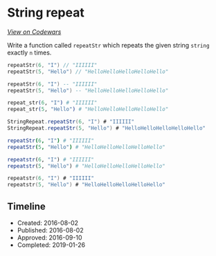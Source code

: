 # String repeat
[*View on Codewars*](https://www.codewars.com/kata/string-repeat)

Write a function called `repeatStr` which repeats the given string `string` exactly `n` times.

```c
repeatStr(6, "I") // "IIIIII"
repeatStr(5, "Hello") // "HelloHelloHelloHelloHello"
```

```lua
repeatStr(6, "I") -- "IIIIII"
repeatStr(5, "Hello") -- "HelloHelloHelloHelloHello"
```

```elixir
repeat_str(6, "I") # "IIIIII"
repeat_str(5, "Hello") # "HelloHelloHelloHelloHello"
```

```scala
StringRepeat.repeatStr(6, "I") # "IIIIII"
StringRepeat.repeatStr(5, "Hello") # "HelloHelloHelloHelloHello"
```

```nim
repeatStr(6, "I") # "IIIIII"
repeatStr(5, "Hello") # "HelloHelloHelloHelloHello"
```

```julia
repeatstr(6, "I") # "IIIIII"
repeatstr(5, "Hello") # "HelloHelloHelloHelloHello"
```

```kotlin
repeatstr(6, "I") # "IIIIII"
repeatstr(5, "Hello") # "HelloHelloHelloHelloHello"
```

## Timeline
- Created: 2016-08-02
- Published: 2016-08-02
- Approved: 2016-09-10
- Completed: 2019-01-26